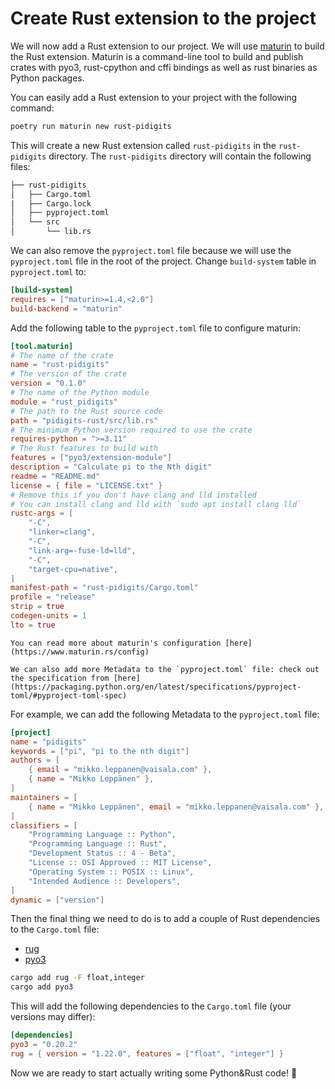 # Create Rust extension to the project

We will now add a Rust extension to our project. We will use [maturin](https://www.maturin.rs/) to build the Rust extension. Maturin is a command-line tool to build and publish crates with pyo3, rust-cpython and cffi bindings as well as rust binaries as Python packages.

You can easily add a Rust extension to your project with the following command:

```bash
poetry run maturin new rust-pidigits
```

This will create a new Rust extension called `rust-pidigits` in the `rust-pidigits` directory. The `rust-pidigits` directory will contain the following files:

```txt
├── rust-pidigits
│   ├── Cargo.toml
|   ├── Cargo.lock
│   ├── pyproject.toml
│   └── src
│       └── lib.rs

```

We can also remove the `pyproject.toml` file because we will use the `pyproject.toml` file in the root of the project. Change `build-system` table in `pyproject.toml` to:

```toml
[build-system]
requires = ["maturin>=1.4,<2.0"]
build-backend = "maturin"
```

Add the following table to the `pyproject.toml` file to configure maturin:

```toml
[tool.maturin]
# The name of the crate
name = "rust-pidigits"
# The version of the crate
version = "0.1.0"
# The name of the Python module
module = "rust_pidigits"
# The path to the Rust source code
path = "pidigits-rust/src/lib.rs"
# The minimum Python version required to use the crate
requires-python = ">=3.11"
# The Rust features to build with
features = ["pyo3/extension-module"]
description = "Calculate pi to the Nth digit"
readme = "README.md"
license = { file = "LICENSE.txt" }
# Remove this if you don't have clang and lld installed
# You can install clang and lld with `sudo apt install clang lld`
rustc-args = [
    "-C",
    "linker=clang",
    "-C",
    "link-arg=-fuse-ld=lld",
    "-C",
    "target-cpu=native",
]
manifest-path = "rust-pidigits/Cargo.toml"
profile = "release"
strip = true
codegen-units = 1
lto = true
```

```admonish info title="Maturin's configuration"
You can read more about maturin's configuration [here](https://www.maturin.rs/config)
```

```admonish info title="Metadata"
We can also add more Metadata to the `pyproject.toml` file: check out the specification from [here](https://packaging.python.org/en/latest/specifications/pyproject-toml/#pyproject-toml-spec)
```

For example, we can add the following Metadata to the `pyproject.toml` file:

```toml
[project]
name = "pidigits"
keywords = ["pi", "pi to the nth digit"]
authors = [
    { email = "mikko.leppanen@vaisala.com" },
    { name = "Mikko Leppänen" },
]
maintainers = [
    { name = "Mikko Leppänen", email = "mikko.leppanen@vaisala.com" },
]
classifiers = [
    "Programming Language :: Python",
    "Programming Language :: Rust",
    "Development Status :: 4 - Beta",
    "License :: OSI Approved :: MIT License",
    "Operating System :: POSIX :: Linux",
    "Intended Audience :: Developers",
]
dynamic = ["version"]
```

Then the final thing we need to do is to add a couple of Rust dependencies to the `Cargo.toml` file:

- [rug](https://crates.io/crates/rug)
- [pyo3](https://crates.io/crates/pyo3)

```bash
cargo add rug -F float,integer
cargo add pyo3
```

This will add the following dependencies to the `Cargo.toml` file (your versions may differ):

```toml
[dependencies]
pyo3 = "0.20.2"
rug = { version = "1.22.0", features = ["float", "integer"] }
```

Now we are ready to start actually writing some Python&Rust code! 🎉